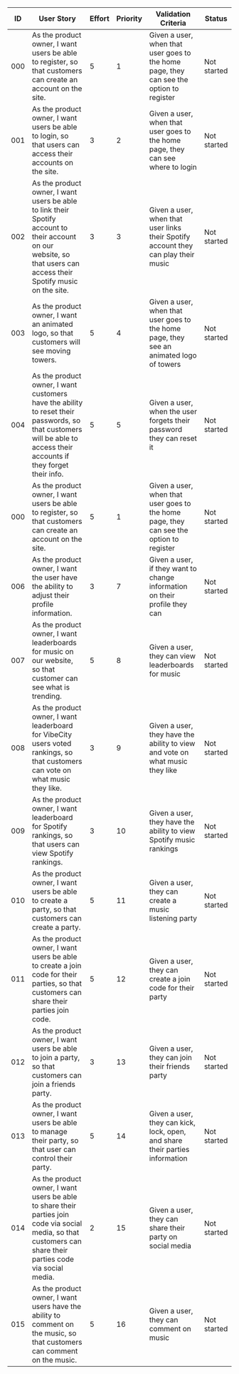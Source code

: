 | ID | User Story | Effort | Priority | Validation Criteria | Status |
|----|------------|--------|----------|---------------------|--------|
| 000 | As the product owner, I want users be able to register, so that customers can create an account on the site. | 5 | 1 | Given a user, when that user goes to the home page, they can see the option to register| Not started |
| 001 | As the product owner, I want users be able to login, so that users can access their accounts on the site. | 3 | 2 | Given a user, when that user goes to the home page, they can see where to login | Not started |
| 002 | As the product owner, I want users be able to link their Spotify account to their account on our website, so that users can access their Spotify music on the site. | 3 | 3 | Given a user, when that user links their Spotify account they can play their music | Not started |
| 003 | As the product owner, I want an animated logo, so that customers will see moving towers. | 5 | 4 | Given a user, when that user goes to the home page, they see an animated logo of towers | Not started |
| 004 | As the product owner, I want customers have the ability to reset their passwords, so that customers will be able to access their accounts if they forget their info. | 5 | 5 | Given a user, when the user forgets their password they can reset it| Not started |
| 000 | As the product owner, I want users be able to register, so that customers can create an account on the site. | 5 | 1 | Given a user, when that user goes to the home page, they can see the option to register| Not started |
| 006 | As the product owner, I want the user have the ability to adjust their profile information. | 3 | 7 | Given a user, if they want to change information on their profile they can | Not started |
| 007 | As the product owner, I want leaderboards for music on our website, so that customer can see what is trending. | 5 | 8 | Given a user, they can view leaderboards for music | Not started |
| 008 | As the product owner, I want leaderboard for VibeCity users voted rankings, so that customers can vote on what music they like. | 3 | 9 | Given a user, they have the ability to view and vote on what music they like | Not started |
| 009 | As the product owner, I want leaderboard for Spotify rankings, so that users can view Spotify rankings. | 3 | 10 | Given a user, they have the ability to view Spotify music rankings | Not started |
| 010 | As the product owner, I want users be able to create a party, so that customers can create a party. | 5 | 11 | Given a user, they can create a music listening party| Not started |
| 011 | As the product owner, I want users be able to create a join code for their parties, so that customers can share their parties join code. | 5 | 12 | Given a user, they can create a join code for their party| Not started |
| 012 | As the product owner, I want users be able to join a party, so that customers can join a friends party. | 3 | 13 | Given a user, they can join their friends party| Not started |
| 013 | As the product owner, I want users be able to manage their party, so that user can control their party. | 5 | 14 | Given a user, they can kick, lock, open, and share their parties information| Not started |
| 014 | As the product owner, I want users be able to share their parties join code via social media, so that customers can share their parties code via social media. | 2 | 15 | Given a user, they can share their party on social media| Not started |
| 015 | As the product owner, I want users have the ability to comment on the music, so that customers can comment on the music. | 5 | 16 | Given a user, they can comment on music| Not started |







